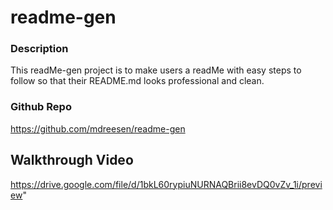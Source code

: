 # readme-gen

### Description
This readMe-gen project is to make users a readMe with easy steps to follow so that their README.md looks professional and clean.

### Github Repo
https://github.com/mdreesen/readme-gen

## Walkthrough Video
https://drive.google.com/file/d/1bkL60rypiuNURNAQBrii8evDQ0vZv_1i/preview"
